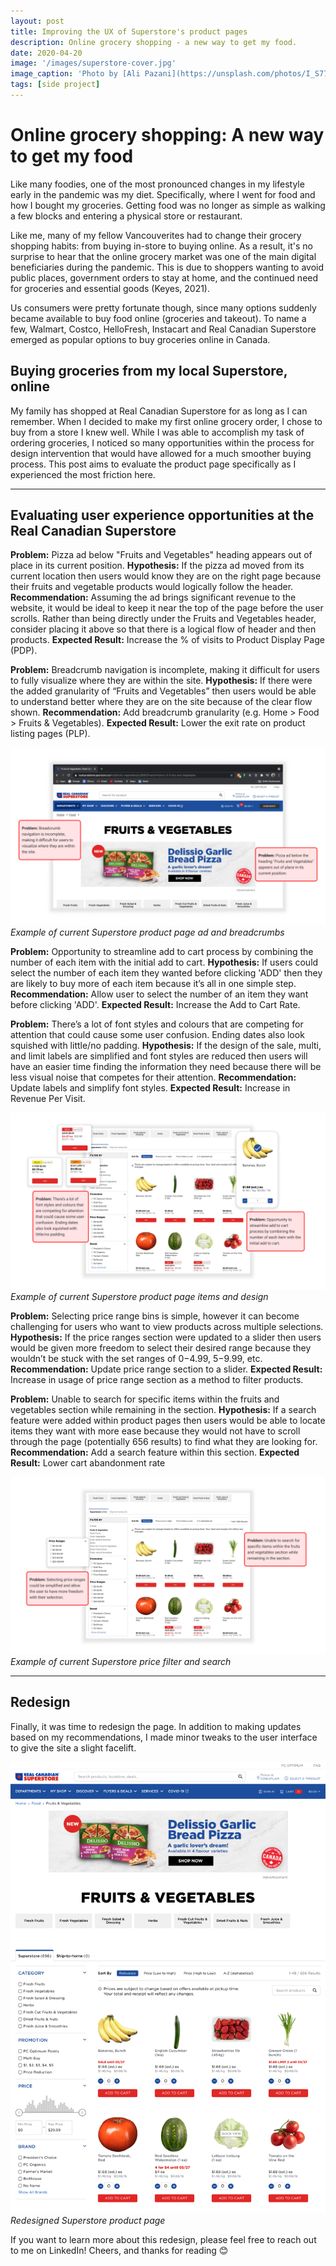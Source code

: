 ```yaml
---
layout: post
title: Improving the UX of Superstore's product pages 
description: Online grocery shopping - a new way to get my food. 
date: 2020-04-20
image: '/images/superstore-cover.jpg'
image_caption: 'Photo by [Ali Pazani](https://unsplash.com/photos/I_S774RnI3g) on [Unsplash](https://unsplash.com/)'
tags: [side project]
---
```


# Online grocery shopping: A new way to get my food

Like many foodies, one of the most pronounced changes in my lifestyle early in the pandemic was my diet. Specifically, where I went for food and how I bought my groceries. Getting food was no longer as simple as walking a few blocks and entering a physical store or restaurant. 

Like me, many of my fellow Vancouverites had to change their grocery shopping habits: from buying in-store to buying online. As a result, it's no surprise to hear that the online grocery market was one of the main digital beneficiaries during the pandemic. This is due to shoppers wanting to avoid public places, government orders to stay at home, and the continued need for groceries and essential goods (Keyes, 2021). 

Us consumers were pretty fortunate though, since many options suddenly became available to buy food online (groceries and takeout). To name a few, Walmart, Costco, HelloFresh, Instacart and Real Canadian Superstore emerged as popular options to buy groceries online in Canada.

## Buying groceries from my local Superstore, online

My family has shopped at Real Canadian Superstore for as long as I can remember. When I decided to make my first online grocery order, I chose to buy from a store I knew well. While I was able to accomplish my task of ordering groceries, I noticed so many opportunities within the process for design intervention that would have allowed for a much smoother buying process. This post aims to evaluate the product page specifically as I experienced the most friction here.

---
 
## Evaluating user experience opportunities at the Real Canadian Superstore

**Problem:** Pizza ad below "Fruits and Vegetables" heading appears out of place in its current position.
**Hypothesis:** If the pizza ad moved from its current location then users would know they are on the right page because their fruits and vegetable products would logically follow the header.
**Recommendation:** Assuming the ad brings significant revenue to the website, it would be ideal to keep it near the top of the page before the user scrolls. Rather than being directly under the Fruits and Vegetables header, consider placing it above so that there is a logical flow of header and then products.
**Expected Result:** Increase the % of visits to Product Display Page (PDP).

**Problem:** Breadcrumb navigation is incomplete, making it difficult for users to fully visualize where they are within the site.
**Hypothesis:** If there were the added granularity of “Fruits and Vegetables” then users would be able to understand better where they are on the site because of the clear flow shown.
**Recommendation:** Add breadcrumb granularity (e.g. Home > Food > Fruits & Vegetables).
**Expected Result:** Lower the exit rate on product listing pages (PLP).

<div class="gallery-box">
  <div class="gallery">
    <img src="/images/superstore-1.jpg" loading="lazy" alt="example">
  </div>
  <em>Example of current Superstore product page ad and breadcrumbs</em>
</div>

**Problem:** Opportunity to streamline add to cart process by combining the number of each item with the initial add to cart.
**Hypothesis:** If users could select the number of each item they wanted before clicking 'ADD' then they are likely to buy more of each item because it’s all in one simple step.
**Recommendation:** Allow user to select the number of an item they want before clicking 'ADD'.
**Expected Result:** Increase the Add to Cart Rate.

**Problem:** There’s a lot of font styles and colours that are competing for attention that could cause some user confusion. Ending dates also look squished with little/no padding.
**Hypothesis:** If the design of the sale, multi, and limit labels are simplified and font styles are reduced then users will have an easier time finding the information they need because there will be less visual noise that competes for their attention.
**Recommendation:** Update labels and simplify font styles.
**Expected Result:** Increase in Revenue Per Visit.

<div class="gallery-box">
  <div class="gallery">
    <img src="/images/superstore-2.jpg" loading="lazy" alt="example">
  </div>
  <em>Example of current Superstore product page items and design</em>
</div>

**Problem:** Selecting price range bins is simple, however it can become challenging for users who want to view products across multiple selections.
**Hypothesis:** If the price ranges section were updated to a slider then users would be given more freedom to select their desired range because they wouldn’t be stuck with the set ranges of $0-$4.99, $5-$9.99, etc.
**Recommendation:** Update price range section to a slider.
**Expected Result:** Increase in usage of price range section as a method to filter products.

**Problem:** Unable to search for specific items within the fruits and vegetables section while remaining in the section.
**Hypothesis:** If a search feature were added within product pages then users would be able to locate items they want with more ease because they would not have to scroll through the page (potentially 656 results) to find what they are looking for.
**Recommendation:** Add a search feature within this section.
**Expected Result:** Lower cart abandonment rate

<div class="gallery-box">
  <div class="gallery">
    <img src="/images/superstore-3.jpg" loading="lazy" alt="example">
  </div>
  <em>Example of current Superstore price filter and search</em>
</div>

---

## Redesign

Finally, it was time to redesign the page. In addition to making updates based on my recommendations, I made minor tweaks to the user interface to give the site a slight facelift.

<div class="gallery-box">
  <div class="gallery">
    <img src="/images/superstore-redesign.jpg" loading="lazy" alt="redesign">
  </div>
  <em>Redesigned Superstore product page</em>
</div>

If you want to learn more about this redesign, please feel free to reach out to me on LinkedIn! Cheers, and thanks for reading 😊